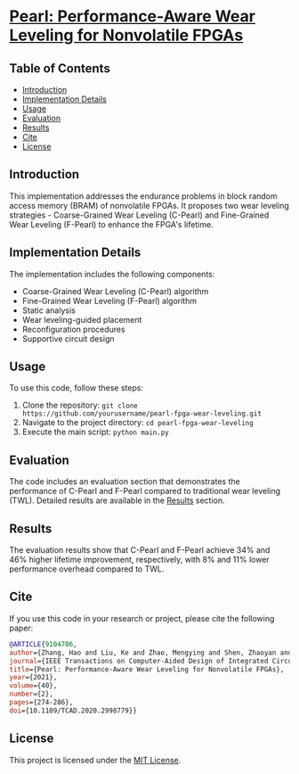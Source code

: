 # [Pearl: Performance-Aware Wear Leveling for Nonvolatile FPGAs](https://ieeexplore.ieee.org/document/9104706)

## Table of Contents

- [Introduction](#introduction)
- [Implementation Details](#implementation-details)
- [Usage](#usage)
- [Evaluation](#evaluation)
- [Results](#results)
- [Cite](#Cite)
- [License](#license)


## Introduction

This implementation addresses the endurance problems in block random access memory (BRAM) of nonvolatile FPGAs. It proposes two wear leveling strategies - Coarse-Grained Wear Leveling (C-Pearl) and Fine-Grained Wear Leveling (F-Pearl) to enhance the FPGA's lifetime.


## Implementation Details

The implementation includes the following components:

- Coarse-Grained Wear Leveling (C-Pearl) algorithm
- Fine-Grained Wear Leveling (F-Pearl) algorithm
- Static analysis
- Wear leveling-guided placement
- Reconfiguration procedures
- Supportive circuit design

## Usage

To use this code, follow these steps:

1. Clone the repository: `git clone https://github.com/yourusername/pearl-fpga-wear-leveling.git`
2. Navigate to the project directory: `cd pearl-fpga-wear-leveling`
3. Execute the main script: `python main.py`

## Evaluation

The code includes an evaluation section that demonstrates the performance of C-Pearl and F-Pearl compared to traditional wear leveling (TWL). Detailed results are available in the [Results](#results) section.

## Results

The evaluation results show that C-Pearl and F-Pearl achieve 34% and 46% higher lifetime improvement, respectively, with 8% and 11% lower performance overhead compared to TWL.


## Cite

If you use this code in your research or project, please cite the following paper:

```bibtex
@ARTICLE{9104706,
author={Zhang, Hao and Liu, Ke and Zhao, Mengying and Shen, Zhaoyan and Cai, Xiaojun and Jia, Zhiping},
journal={IEEE Transactions on Computer-Aided Design of Integrated Circuits and Systems},
title={Pearl: Performance-Aware Wear Leveling for Nonvolatile FPGAs},
year={2021},
volume={40},
number={2},
pages={274-286},
doi={10.1109/TCAD.2020.2998779}}
```


## License

This project is licensed under the [MIT License](LICENSE).

